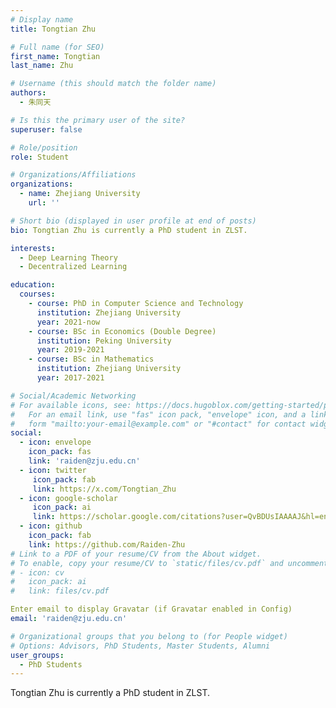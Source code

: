 ```yaml
---
# Display name
title: Tongtian Zhu

# Full name (for SEO)
first_name: Tongtian
last_name: Zhu

# Username (this should match the folder name)
authors:
  - 朱同天

# Is this the primary user of the site?
superuser: false

# Role/position
role: Student

# Organizations/Affiliations
organizations:
  - name: Zhejiang University
    url: ''

# Short bio (displayed in user profile at end of posts)
bio: Tongtian Zhu is currently a PhD student in ZLST.

interests:
  - Deep Learning Theory
  - Decentralized Learning

education:
  courses:
    - course: PhD in Computer Science and Technology
      institution: Zhejiang University
      year: 2021-now
    - course: BSc in Economics (Double Degree)
      institution: Peking University
      year: 2019-2021
    - course: BSc in Mathematics
      institution: Zhejiang University
      year: 2017-2021

# Social/Academic Networking
# For available icons, see: https://docs.hugoblox.com/getting-started/page-builder/#icons
#   For an email link, use "fas" icon pack, "envelope" icon, and a link in the
#   form "mailto:your-email@example.com" or "#contact" for contact widget.
social:
  - icon: envelope
    icon_pack: fas
    link: 'raiden@zju.edu.cn'
  - icon: twitter
     icon_pack: fab
     link: https://x.com/Tongtian_Zhu
  - icon: google-scholar
     icon_pack: ai
     link: https://scholar.google.com/citations?user=QvBDUsIAAAAJ&hl=en
  - icon: github
    icon_pack: fab
    link: https://github.com/Raiden-Zhu
# Link to a PDF of your resume/CV from the About widget.
# To enable, copy your resume/CV to `static/files/cv.pdf` and uncomment the lines below.
# - icon: cv
#   icon_pack: ai
#   link: files/cv.pdf

Enter email to display Gravatar (if Gravatar enabled in Config)
email: 'raiden@zju.edu.cn'

# Organizational groups that you belong to (for People widget)
# Options: Advisors, PhD Students, Master Students, Alumni
user_groups:
  - PhD Students
---
```


Tongtian Zhu is currently a PhD student in ZLST.
